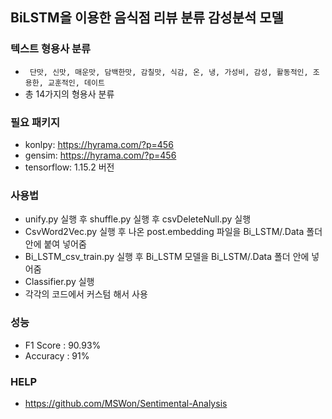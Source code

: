 ## BiLSTM을 이용한 음식점 리뷰 분류 감성분석 모델

### 텍스트 형용사 분류 
* ``` 단맛, 신맛, 매운맛, 담백한맛, 감칠맛, 식감, 온, 냉, 가성비, 감성, 활동적인, 조용한, 교훈적인, 데이트```
* 총 14가지의 형용사 분류

### 필요 패키지
* konlpy: https://hyrama.com/?p=456
* gensim: https://hyrama.com/?p=456
* tensorflow: 1.15.2 버전

### 사용법
* unify.py 실행 후 shuffle.py 실행 후 csvDeleteNull.py 실행
* CsvWord2Vec.py 실행 후 나온 post.embedding 파일을 Bi_LSTM/.Data 폴더 안에 붙여 넣어줌
* Bi_LSTM_csv_train.py 실행 후 Bi_LSTM 모델을 Bi_LSTM/.Data 폴더 안에 넣어줌 
* Classifier.py 실행
* 각각의 코드에서 커스텀 해서 사용

### 성능
* F1 Score : 90.93%
* Accuracy : 91%

### HELP
* https://github.com/MSWon/Sentimental-Analysis

